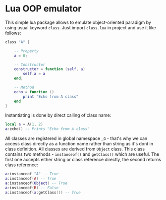 # Lua OOP emulator
This simple lua package allows to emulate object-oriented paradigm by using usual keyword `class`. Just import `class.lua` in project and use it like follows:
```lua
class "A" {

	-- Property
	a = 0;

	-- Constructor
	constructor = function (self, a)
		self.a = a
	end;

	-- Method
	echo = function ()
		print "Echo from A class"
	end
}
```
Instantiating is done by direct calling of class name:
```lua
local a = A(1, 2)
a:echo() -- Prints "Echo from A class"
```
All classes are registered in global namespace `_G` - that's why we can access class directly as a function name rather than string as it's dont in class definition. All classes are derived from `Object` class. This class contains two methods - `instanceof()` and `getClass()` which are useful. The first one accepts either string or class reference directly, the second returns class reference:
```lua
a:instanceof "A" -- True
a:instanceof(A) -- True
a:instanceof(Object) -- True
a:instanceof(B) -- False
a:instanceof(a:getClass()) -- True
```
